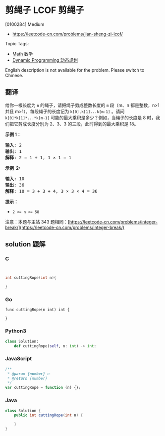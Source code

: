 # 剪绳子 LCOF 剪绳子

[0100284] Medium

- https://leetcode-cn.com/problems/jian-sheng-zi-lcof/

Topic Tags:

- [Math 数学](https://leetcode-cn.com/tag/math/)
- [Dynamic Programming 动态规划](https://leetcode-cn.com/tag/dynamic-programming/)

English description is not available for the problem. Please switch to Chinese.

## 翻译

给你一根长度为 `n` 的绳子，请把绳子剪成整数长度的 `m` 段（m、n 都是整数，n>1 并且 m>1），每段绳子的长度记为 `k[0],k[1]...k[m-1]` 。请问 `k[0]*k[1]*...*k[m-1]` 可能的最大乘积是多少？例如，当绳子的长度是 8 时，我们把它剪成长度分别为 2、3、3 的三段，此时得到的最大乘积是 18。

**示例 1：**

<pre><strong>输入: </strong>2
<strong>输出: </strong>1
<strong>解释: </strong>2 = 1 + 1, 1 × 1 = 1</pre>

**示例  2:**

<pre><strong>输入: </strong>10
<strong>输出: </strong>36
<strong>解释: </strong>10 = 3 + 3 + 4, 3 ×&nbsp;3 ×&nbsp;4 = 36</pre>

**提示：**

- `2 <= n <= 58`

注意：本题与主站 343 题相同：[https://leetcode-cn.com/problems/integer-break/](https://leetcode-cn.com/problems/integer-break/)

## solution 题解

### C

```c


int cuttingRope(int n){

}


```

### Go

```golang
func cuttingRope(n int) int {

}
```

### Python3

```python
class Solution:
    def cuttingRope(self, n: int) -> int:
```

### JavaScript

```javascript
/**
 * @param {number} n
 * @return {number}
 */
var cuttingRope = function (n) {};
```

### Java

```java
class Solution {
    public int cuttingRope(int n) {

    }
}
```
